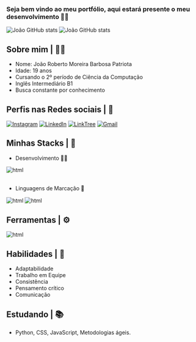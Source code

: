 ### Seja bem vindo ao meu portfólio, aqui estará presente o meu desenvolvimento 📗📘

![João GitHub stats](https://github-readme-stats.vercel.app/api?username=devpatriota&show_icons=true&theme=dracula) ![João GitHub stats](https://github-readme-stats.vercel.app/api/top-langs/?username=devpatriota&layout=compact&langs_count=16&theme=dracula)

## Sobre mim | 🙍‍♂️
- Nome: João Roberto Moreira Barbosa Patriota
- Idade: 19 anos 
- Cursando o 2º período de Ciência da Computação
- Inglês Intermediário B1
- Busca constante por conhecimento

## Perfis nas Redes sociais | 📱

[![Instagram](https://img.shields.io/badge/Instagram-E4405F?style=for-the-badge&logo=instagram&logoColor=white)](https://www.instagram.com/jao._.patriota/)
[![LinkedIn](https://img.shields.io/badge/LinkedIn-0077B5?style=for-the-badge&logo=linkedin&logoColor=white)](https://www.linkedin.com/in/jo%C3%A3o-patriota-b13468310?lipi=urn%3Ali%3Apage%3Ad_flagship3_profile_view_base_contact_details%3B98g0y00ORlyD4vKSnNGgGA%3D%3D)
[![LinkTree](https://img.shields.io/badge/linktree-39E09B?style=for-the-badge&logo=linktree&logoColor=white)](https://linktr.ee/DevPatriota) [![Gmail](https://img.shields.io/badge/Gmail-D14836?style=for-the-badge&logo=gmail&logoColor=white)](joao.patriota0@gmail.com)


## Minhas Stacks | 🧠
- Desenvolvimento 👨‍💻
<div style="display: inline_block">
    <img align="center" alt="html" src="https://img.shields.io/badge/Python-14354C?style=for-the-badge&logo=python&logoColor=white"/> 
</div><br/>

- Linguagens de Marcação 📝<br/>
<div style="display: inline_block">
    <img align="center" alt="html" src="https://img.shields.io/badge/HTML5-E34F26?style=for-the-badge&logo=html5&logoColor=white"/>
    <img align="center" alt="html" src="https://img.shields.io/badge/Markdown-000000?style=for-the-badge&logo=markdown&logoColor=white"/>
</div>

## Ferramentas | ⚙
<div style="display: inline_block">
    <img align="center" alt="html" src="https://img.shields.io/badge/Visual_Studio_Code-0078D4?style=for-the-badge&logo=visual%20studio%20code&logoColor=white"/>
</div>

## Habilidades | 🧠

- Adaptabilidade
- Trabalho em Equipe
- Consistência
- Pensamento crítico
- Comunicação

## Estudando | 📚

- Python, CSS, JavaScript, Metodologias ágeis.
